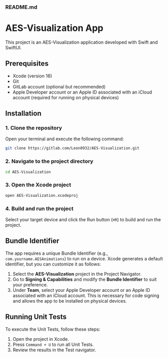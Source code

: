### README.md

# AES-Visualization App

This project is an AES-Visualization application developed with Swift and SwiftUI.

## Prerequisites

- Xcode (version 16)
- Git
- GitLab account (optional but recommended)
- Apple Developer account or an Apple ID associated with an iCloud account (required for running on physical devices)

## Installation

### 1. Clone the repository

Open your terminal and execute the following command:

```bash
git clone https://gitlab.com/Leon0932/AES-Visualization.git
```

### 2. Navigate to the project directory

```bash
cd AES-Visualization
```

### 3. Open the Xcode project

```bash
open AES-Visualization.xcodeproj
```

### 4. Build and run the project

Select your target device and click the Run button (`⌘R`) to build and run the project.

## Bundle Identifier

The app requires a unique Bundle Identifier (e.g., `com.yourname.AESAnimations`) to run on a device. Xcode generates a default identifier, but you can customize it as follows:

1. Select the **AES-Visualization** project in the Project Navigator.
2. Go to **Signing & Capabilities** and modify the **Bundle Identifier** to suit your preference.
3. Under **Team**, select your Apple Developer account or an Apple ID associated with an iCloud account. This is necessary for code signing and allows the app to be installed on physical devices.

## Running Unit Tests

To execute the Unit Tests, follow these steps:

1. Open the project in Xcode.
2. Press `Command + U` to run all Unit Tests.
3. Review the results in the Test navigator.
